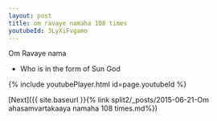 ```yaml
---
layout: post
title: om ravaye namaha 108 times
youtubeId: 3LyXiFvgamo
---
```

 
 
Om Ravaye nama 
 
 -  Who is in the form of Sun God 
 
  
 
  
 
 
 
 
 
 


{% include youtubePlayer.html id=page.youtubeId %}
 
[Next]({{ site.baseurl }}{% link  split2/_posts/2015-06-21-Om ahasamvartakaaya namaha 108 times.md%})
 
